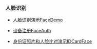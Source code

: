 ### 人脸识别


- [人脸识别演示FaceDemo](https://coding.net/u/CoreWise/p/SDK/git/blob/master/apk/face/FaceDemo_release20190718.apk)

- [设备注册FaceAuth](https://coding.net/u/CoreWise/p/SDK/git/blob/master/apk/face/FaceAuth_release20190718.apk)

- [身份证照片和人脸比对演示IDCardFace](https://coding.net/u/CoreWise/p/SDK/git/blob/master/apk/face/IDCardFace_release20190718.apk)